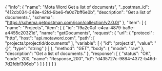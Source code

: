 {
  "info": {
    "name": "Mota Word Get a list of documents",
    "_postman_id": "412cb034-348e-42fd-9be6-fe0d7bff6e0b",
    "description": "Get a list of documents.",
    "schema": "https://schema.getpostman.com/json/collection/v2.0.0/"
  },
  "item": [
    {
      "name": "Projects",
      "item": [
        {
          "id": "f9a2e0a1-c4ca-4879-ba9e-a4455c20321d",
          "name": "getDocuments",
          "request": {
            "url": {
              "protocol": "http",
              "host": "api.motaword.com",
              "path": [
                "projects/:projectId/documents"
              ],
              "variable": [
                {
                  "id": "projectId",
                  "value": "{}",
                  "type": "string"
                }
              ]
            },
            "method": "GET",
            "body": {
              "mode": "raw"
            },
            "description": "Get a list of documents."
          },
          "response": [
            {
              "status": "OK",
              "code": 200,
              "name": "Response_200",
              "id": "d435727c-9884-4372-b46d-7d2fdbf306eb"
            }
          ]
        }
      ]
    }
  ]
}